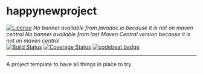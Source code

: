 happynewproject
=================

[![License](https://img.shields.io/badge/license-MIT-green.svg)](https://github.com/sixro/happynewproject/blob/master/LICENSE) *No banner available from javadoc.io because it is not on maven central* *No banner available from last Maven Central version because it is not on maven central*    
[![Build Status](https://travis-ci.org/sixro/happynewproject.svg?branch=master)](https://travis-ci.org/sixro/happynewproject) [![Coverage Status](https://coveralls.io/repos/github/sixro/happynewproject/badge.svg?branch=master)](https://coveralls.io/github/sixro/happynewproject?branch=master) [![codebeat badge](https://codebeat.co/badges/9449da10-2a06-4e40-ab05-cdd603ed46f3)](https://codebeat.co/projects/github-com-sixro-happynewproject-master)  

---
A project template to have all things in place to try

